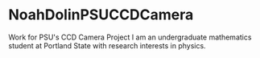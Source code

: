 # NoahDolinPSUCCDCamera
Work for PSU's CCD Camera Project
I am an undergraduate mathematics student at Portland State with research interests in physics.
